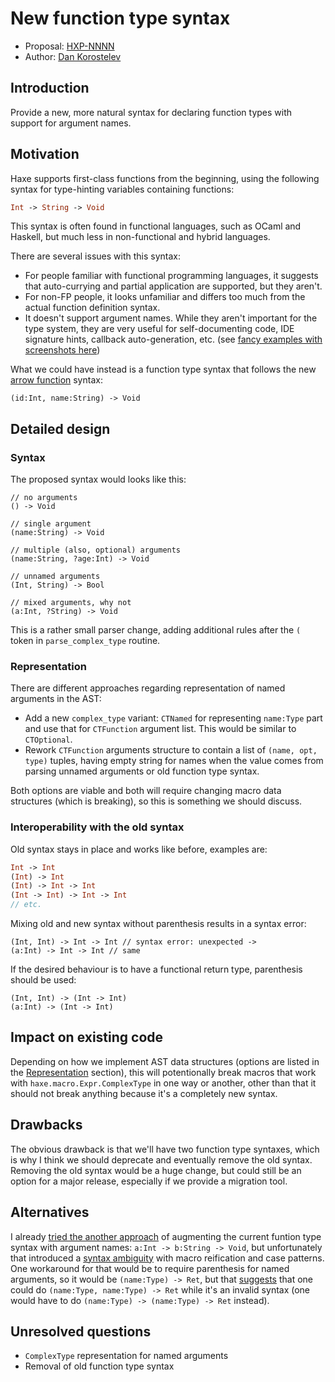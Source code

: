 # New function type syntax

* Proposal: [HXP-NNNN](0000-new-function-type.md)
* Author: [Dan Korostelev](https://github.com/nadako)

## Introduction

Provide a new, more natural syntax for declaring function types with support for argument names.

## Motivation

Haxe supports first-class functions from the beginning, using the following syntax for type-hinting variables containing functions:

```haxe
Int -> String -> Void
```

This syntax is often found in functional languages, such as OCaml and Haskell, but much less in non-functional and hybrid languages.

There are several issues with this syntax:

 * For people familiar with functional programming languages, it suggests that auto-currying and partial application are supported, but they aren't.
 * For non-FP people, it looks unfamiliar and differs too much from the actual function definition syntax.
 * It doesn't support argument names. While they aren't important for the type system, they are very useful for self-documenting code, IDE signature hints, callback auto-generation, etc. (see [fancy examples with screenshots here](https://github.com/HaxeFoundation/haxe/pull/6428#issue-239976019))

What we could have instead is a function type syntax that follows the new [arrow function](https://github.com/HaxeFoundation/haxe-evolution/blob/master/proposals/0002-arrow-functions.md) syntax:

```
(id:Int, name:String) -> Void
```

## Detailed design

### Syntax

The proposed syntax would looks like this:

```
// no arguments
() -> Void

// single argument
(name:String) -> Void

// multiple (also, optional) arguments
(name:String, ?age:Int) -> Void

// unnamed arguments
(Int, String) -> Bool

// mixed arguments, why not
(a:Int, ?String) -> Void
```

This is a rather small parser change, adding additional rules after the `(` token in `parse_complex_type` routine.

### Representation

There are different approaches regarding representation of named arguments in the AST:

 * Add a new `complex_type` variant: `CTNamed` for representing `name:Type` part and use that for `CTFunction` argument list. This would be similar to `CTOptional`.
 * Rework `CTFunction` arguments structure to contain a list of `(name, opt, type)` tuples, having empty string for names when the value comes from parsing unnamed arguments or old function type syntax.

Both options are viable and both will require changing macro data structures (which is breaking), so this is something we should discuss.

### Interoperability with the old syntax

Old syntax stays in place and works like before, examples are:

```haxe
Int -> Int
(Int) -> Int
(Int) -> Int -> Int
(Int -> Int) -> Int -> Int
// etc.
```

Mixing old and new syntax without parenthesis results in a syntax error:

```
(Int, Int) -> Int -> Int // syntax error: unexpected ->
(a:Int) -> Int -> Int // same
```

If the desired behaviour is to have a functional return type, parenthesis should be used:
```
(Int, Int) -> (Int -> Int)
(a:Int) -> (Int -> Int)
```

## Impact on existing code

Depending on how we implement AST data structures (options are listed in the [Representation](#representation) section), this will potentionally break macros that work with `haxe.macro.Expr.ComplexType` in one way or another, other than that it should not break anything because it's a completely new syntax.

## Drawbacks

The obvious drawback is that we'll have two function type syntaxes, which is why I think we should deprecate and eventually remove the old syntax. Removing the old syntax would be a huge change, but could still be an option for a major release, especially if we provide a migration tool.

## Alternatives

I already [tried the another approach](https://github.com/HaxeFoundation/haxe/pull/6428) of augmenting the current funtion type syntax with argument names: `a:Int -> b:String -> Void`, but unfortunately that introduced a [syntax ambiguity](https://github.com/HaxeFoundation/haxe/issues/6433) with macro reification and case patterns. One workaround for that would be to require parenthesis for named arguments, so it would be `(name:Type) -> Ret`, but that [suggests](https://github.com/HaxeFoundation/haxe/pull/6428#issuecomment-312671102) that one could do `(name:Type, name:Type) -> Ret` while it's an invalid syntax (one would have to do `(name:Type) -> (name:Type) -> Ret` instead).

## Unresolved questions

 * `ComplexType` representation for named arguments
 * Removal of old function type syntax
